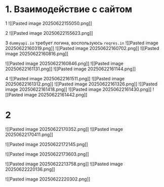 # 1. Взаимодействие с сайтом
1
![[Pasted image 20250622155050.png]]

2
![[Pasted image 20250622155623.png]]


3
`dummyapi.io` требует логина, воспользуюсь `reqres.in`
![[Pasted image 20250622160319.png]]
![[Pasted image 20250622160702.png]]
![[Pasted image 20250622160816.png]]


![[Pasted image 20250622160846.png]]
![[Pasted image 20250622161131.png]]
![[Pasted image 20250622161144.png]]

4
![[Pasted image 20250622161511.png]]
![[Pasted image 20250622161312.png]]
![[Pasted image 20250622161326.png]]
![[Pasted image 20250622161418.png]]
![[Pasted image 20250622161430.png]]
![[Pasted image 20250622161442.png]]

# 2
![[Pasted image 20250622170352.png]]
![[Pasted image 20250622170411.png]]

![[Pasted image 20250622172145.png]]

![[Pasted image 20250622173603.png]]

![[Pasted image 20250622213758.png]]
![[Pasted image 20250622220136.png]]

![[Pasted image 20250622220302.png]]

